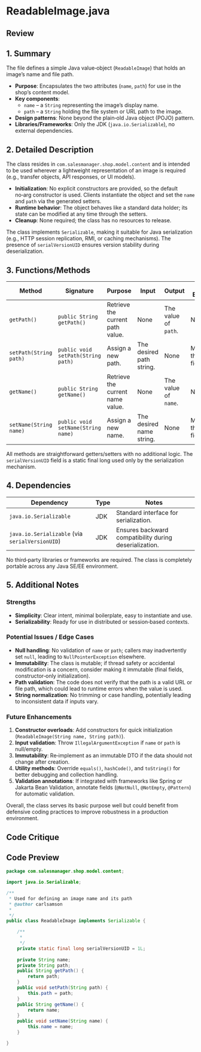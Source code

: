 # ReadableImage.java

## Review

## 1. Summary
The file defines a simple Java value‑object (`ReadableImage`) that holds an image’s name and file path.  
- **Purpose**: Encapsulates the two attributes (`name`, `path`) for use in the shop’s content model.  
- **Key components**:  
  - `name` – a `String` representing the image’s display name.  
  - `path` – a `String` holding the file system or URL path to the image.  
- **Design patterns**: None beyond the plain‑old Java object (POJO) pattern.  
- **Libraries/Frameworks**: Only the JDK (`java.io.Serializable`), no external dependencies.

## 2. Detailed Description
The class resides in `com.salesmanager.shop.model.content` and is intended to be used wherever a lightweight representation of an image is required (e.g., transfer objects, API responses, or UI models).  

- **Initialization**: No explicit constructors are provided, so the default no‑arg constructor is used. Clients instantiate the object and set the `name` and `path` via the generated setters.  
- **Runtime behavior**: The object behaves like a standard data holder; its state can be modified at any time through the setters.  
- **Cleanup**: None required; the class has no resources to release.  

The class implements `Serializable`, making it suitable for Java serialization (e.g., HTTP session replication, RMI, or caching mechanisms). The presence of `serialVersionUID` ensures version stability during deserialization.

## 3. Functions/Methods
| Method | Signature | Purpose | Input | Output | Side Effects |
|--------|-----------|---------|-------|--------|--------------|
| `getPath()` | `public String getPath()` | Retrieve the current path value. | None | The value of `path`. | None |
| `setPath(String path)` | `public void setPath(String path)` | Assign a new path. | The desired path string. | None | Modifies the `path` field. |
| `getName()` | `public String getName()` | Retrieve the current name value. | None | The value of `name`. | None |
| `setName(String name)` | `public void setName(String name)` | Assign a new name. | The desired name string. | None | Modifies the `name` field. |

All methods are straightforward getters/setters with no additional logic. The `serialVersionUID` field is a static final long used only by the serialization mechanism.

## 4. Dependencies
| Dependency | Type | Notes |
|------------|------|-------|
| `java.io.Serializable` | JDK | Standard interface for serialization. |
| `java.io.Serializable` (via `serialVersionUID`) | JDK | Ensures backward compatibility during deserialization. |

No third‑party libraries or frameworks are required. The class is completely portable across any Java SE/EE environment.

## 5. Additional Notes
### Strengths
- **Simplicity**: Clear intent, minimal boilerplate, easy to instantiate and use.
- **Serializability**: Ready for use in distributed or session‑based contexts.

### Potential Issues / Edge Cases
- **Null handling**: No validation of `name` or `path`; callers may inadvertently set `null`, leading to `NullPointerException` elsewhere.
- **Immutability**: The class is mutable; if thread safety or accidental modification is a concern, consider making it immutable (final fields, constructor‑only initialization).
- **Path validation**: The code does not verify that the path is a valid URL or file path, which could lead to runtime errors when the value is used.
- **String normalization**: No trimming or case handling, potentially leading to inconsistent data if inputs vary.

### Future Enhancements
1. **Constructor overloads**: Add constructors for quick initialization (`ReadableImage(String name, String path)`).
2. **Input validation**: Throw `IllegalArgumentException` if `name` or `path` is null/empty.
3. **Immutability**: Re‑implement as an immutable DTO if the data should not change after creation.
4. **Utility methods**: Override `equals()`, `hashCode()`, and `toString()` for better debugging and collection handling.
5. **Validation annotations**: If integrated with frameworks like Spring or Jakarta Bean Validation, annotate fields (`@NotNull`, `@NotEmpty`, `@Pattern`) for automatic validation.

Overall, the class serves its basic purpose well but could benefit from defensive coding practices to improve robustness in a production environment.

## Code Critique



## Code Preview

```java
package com.salesmanager.shop.model.content;

import java.io.Serializable;

/**
 * Used for defining an image name and its path
 * @author carlsamson
 *
 */
public class ReadableImage implements Serializable {

	/**
	 * 
	 */
	private static final long serialVersionUID = 1L;
	
	private String name;
	private String path;
	public String getPath() {
		return path;
	}
	public void setPath(String path) {
		this.path = path;
	}
	public String getName() {
		return name;
	}
	public void setName(String name) {
		this.name = name;
	}

}



```
